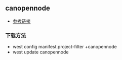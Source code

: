 ## canopennode
- [参考链接](https://docs.zephyrproject.org/latest/samples/modules/canopennode/README.html) 
### 下载方法
- west config manifest.project-filter +canopennode
- west update canopennode